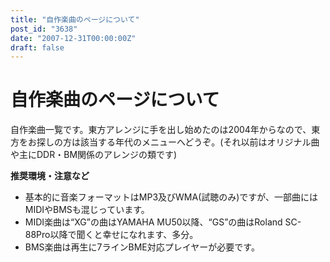 ```yaml
---
title: "自作楽曲のページについて"
post_id: "3638"
date: "2007-12-31T00:00:00Z"
draft: false
---
```


# 自作楽曲のページについて

自作楽曲一覧です。東方アレンジに手を出し始めたのは2004年からなので、東方をお探しの方は該当する年代のメニューへどうぞ。(それ以前はオリジナル曲や主にDDR・BM関係のアレンジの類です)  
  
**推奨環境・注意など**  
  


  * 基本的に音楽フォーマットはMP3及びWMA(試聴のみ)ですが、一部曲にはMIDIやBMSも混じっています。
  * MIDI楽曲は“XG”の曲はYAMAHA MU50以降、“GS”の曲はRoland SC-88Pro以降で聞くと幸せになれます、多分。
  * BMS楽曲は再生に7ラインBME対応プレイヤーが必要です。

